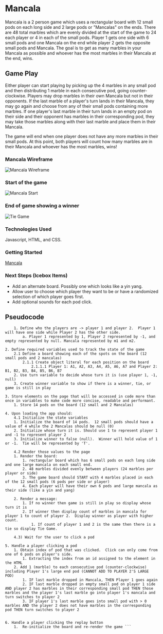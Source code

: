 # Mancala
Mancala is a 2 person game which uses a rectangular board with 12 small pods on each long side and 2 large pods or "Mancalas" on the ends.  There are 48 total marbles which are evenly divided at the start of the game to 24 each player or 4 in each of the small pods.  Player 1 gets one side with 6 small pods and one Mancala on the end while player 2 gets the opposite small pods and Mancala.  The goal is to get as many marbles in your Mancala as possible and whoever has the most marbles in their Mancala at the end, wins.

## Game Play
Either player can start playing by picking up the 4 marbles in any small pod and then distributing 1 marble in each consecutive pod, going counter-clockwise.  Players may drop marbles in their own Mancala but not in their opponents.  If the last marble of a player's turn lands in their Mancala, they may go again and choose from any of their small pods containing more marbles.  If one player's last marble in their turn lands in an empty pod on their side and their opponent has marbles in their corresponding pod, they may take those marbles along with their last marble and place them in their Mancala.

The game will end when one player does not have any more marbles in their small pods.  At this point, both players will count how many marbles are in their Mancala and whoever has the most marbles, wins!


### Mancala Wireframe
![Mancala Wireframe](https://i.imgur.com/5LvCBOr.jpg "Mancala Wireframe")

### Start of the game

![Mancala Start](https://i.imgur.com/WaNi45y.png "Mancala Start")

### End of game showing a winner

![Tie Game](https://i.imgur.com/hMgFwj2.png "Winner Game")

### Technologies Used

Javascript, HTML, and CSS.

### Getting Started

[Mancala](https://azebolsky.github.io/Mancala/ "The Marble Game") 

### Next Steps (Icebox Items)

* Add an alternate board.  Possibly one which looks like a yin yang.
* Allow user to choose which player they want to be or have a randomized selection of which player goes first.
* Add optional sounds for each pod click.


## Pseudocode

```1. Define required constants
    1. Define who the players are -> player 1 and player 2.  Player 1 will have one side while Player 2 has the other side.
        a. Player 1 represented by 1, Player 2 represented by -1, and empty represented by null. Mancala represented by m1 and m2.

2. Define required variables used to track the state of the game
    2.1 Define a board showing each of the spots on the board (12 small pods and 2 mancalas)
        2.1.1 Create object literal for each position on the board
            2.1.1.1 Player 1: A1, A2, A3, A4, A5, A6, A7 and Player 2: B1, B2, B3, B4, B5, B6, B7
    2. Use turn variable to decide whose turn it is (use player 1, -1, null)
    3. Create winner variable to show if there is a winner, tie, or game is still in play

3. Store elements on the page that will be accessed in code more than once in variables to make code more concise, readable and performant.
    1. Store 14 pods on the board (12 small and 2 Mancalas)

4. Upon loading the app should:
    4.1 Initialize the state variables
    1. Initialize the board of 14 pods.  12 small pods should have a value of 4 while the 2 Mancalas should be null (0)
    2. Initialize whose turn it is. Should use 1 to represent player 1 and -1 to represent player 2
    3. Initialize winner to false (null).  Winner will hold value of 1 or -1.  Tie will be represented by 'T'.

    4.2 Render those values to the page
    1. Render the board:
        1. rectangular board which has 6 small pods on each long side and one large mancala on each small end.
        2. 48 marbles divided evenly between players (24 marbles per player or side)
        3. The game board should START with 4 marbles placed in each of the 12 small pods (6 pods per side or player) 
        4. Each player will have their own 6 pods and large mancala as their side (like a yin and yang)

    2. Render a message:
        1. If no winner then game is still in play so display whose turn it is
        2. If winner then display count of marbles in mancala for player 1 to count of player 2.  Display winner as player with higher count.
            1. If count of player 1 and 2 is the same then there is a tie so display Tie Game.

    4.3) Wait for the user to click a pod

5. Handle a player clicking a pod
    1. Obtain index of pod that was clicked.  Click can only come from one of 6 pods on player's side.
        1. Extracting the index from an id assigned to the element in the HTML
    2. Add 1 (marble) to each consecutive pod (counter-clockwise) including Player 1's large end pod (CANNOT ADD TO PLAYER 2'S LARGE POD)
        1. IF last marble dropped in Mancala, THEN Player 1 goes again
        2. IF last marble dropped in empty small pod on player 1 side AND player 2 has marbles in their corresponding small pod THEN those marbles and the player 1's last marble go into player 1's mancala and turn switches to player 2
        3. IF player 1's last marble goes into small pod with > 0 marbles AND the player 2 does not have marbles in the corresponding pod THEN turn switches to player 2


6. Handle a player clicking the replay button
    1.  Re-initialize the board and re-render the game ```
